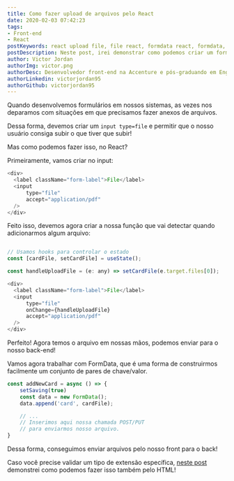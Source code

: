 ```yaml
---
title: Como fazer upload de arquivos pelo React
date: 2020-02-03 07:42:23
tags:
- Front-end
- React
postKeywords: react upload file, file react, formdata react, formdata, javascript, subir arquivo react, input file, html, javascript, react
postDescription: Neste post, irei demonstrar como podemos criar um formulário que permita fazer o upload de arquivos através do react
author: Victor Jordan
authorImg: victor.png
authorDesc: Desenvolvedor front-end na Accenture e pós-graduando em Engenharia de Software pela PUC-MG e formado em Banco de Dados pela Fatec, apaixonado por usabilidade, performance e UX!
authorLinkedin: victorjordan95
authorGithub: victorjordan95
---
```


Quando desenvolvemos formulários em nossos sistemas, as vezes nos deparamos com situações em que precisamos fazer anexos de arquivos.

Dessa forma, devemos criar um `input type=file` e permitir que o nosso usuário consiga subir o que tiver que subir!

Mas como podemos fazer isso, no React?

<!-- more -->

Primeiramente, vamos criar no input:

```javascript
<div>
  <label className="form-label">File</label>
  <input 
      type="file" 
      accept="application/pdf"    
  />
</div>
```

Feito isso, devemos agora criar a nossa função que vai detectar quando adicionarmos algum arquivo:

```javascript

// Usamos hooks para controlar o estado
const [cardFile, setCardFile] = useState();

const handleUploadFile = (e: any) => setCardFile(e.target.files[0]);

<div>
  <label className="form-label">File</label>
  <input 
      type="file" 
      onChange={handleUploadFile}
      accept="application/pdf"    
  />
</div>
```

Perfeito! Agora temos o arquivo em nossas mãos, podemos enviar para o nosso back-end!

Vamos agora trabalhar com FormData, que é uma forma de construirmos facilmente um conjunto de pares de chave/valor.


```javascript
const addNewCard = async () => {
    setSaving(true)
    const data = new FormData();
    data.append('card', cardFile);

    // ...
    // Inserimos aqui nossa chamada POST/PUT
    // para enviarmos nosso arquivo.
}
```

Dessa forma, conseguimos enviar arquivos pelo nosso front para o back!

Caso você precise validar um tipo de extensão específica, [neste post](https://backefront.com.br/como-limitar-tipo-arquivo-upload-html/) demonstrei como podemos fazer isso também pelo HTML!
